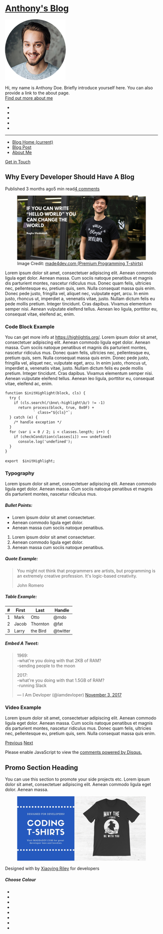 [Anthony's Blog](index.html)
============================

<span class="navbar-toggler-icon"></span>

<img src="assets/images/profile.png" alt="image" class="profile-image mb-3 rounded-circle mx-auto" />

Hi, my name is Anthony Doe. Briefly introduce yourself here. You can also provide a link to the about page.  
[Find out more about me](about.html)

-   [](#)
-   [](#)
-   [](#)
-   [](#)
-   [](#)

------------------------------------------------------------------------

-   <a href="index.html" class="nav-link"><em></em>Blog Home <span class="sr-only">(current)</span></a>
-   <a href="blog-post.html" class="nav-link"><em></em>Blog Post</a>
-   <a href="about.html" class="nav-link"><em></em>About Me</a>

<a href="https://themes.3rdwavemedia.com/" class="btn btn-primary">Get in Touch</a>

Why Every Developer Should Have A Blog
--------------------------------------

<span class="date">Published 3 months ago</span><span class="time">5 min read</span><span class="comment">[4 comments](#)</span>

<figure><img src="assets/images/blog/blog-post-banner.jpg" alt="Image Credit: made4dev.com (Premium Programming T-shirts)" class="img-fluid" /><figcaption>Image Credit: <a href="https://made4dev.com?ref=devblog">made4dev.com (Premium Programming T-shirts)</a></figcaption></figure>Lorem ipsum dolor sit amet, consectetuer adipiscing elit. Aenean commodo ligula eget dolor. Aenean massa. Cum sociis natoque penatibus et magnis dis parturient montes, nascetur ridiculus mus. Donec quam felis, ultricies nec, pellentesque eu, pretium quis, sem. Nulla consequat massa quis enim. Donec pede justo, fringilla vel, aliquet nec, vulputate eget, arcu. In enim justo, rhoncus ut, imperdiet a, venenatis vitae, justo. Nullam dictum felis eu pede mollis pretium. Integer tincidunt. Cras dapibus. Vivamus elementum semper nisi. Aenean vulputate eleifend tellus. Aenean leo ligula, porttitor eu, consequat vitae, eleifend ac, enim.

### Code Block Example

You can get more info at <https://highlightjs.org/>. Lorem ipsum dolor sit amet, consectetuer adipiscing elit. Aenean commodo ligula eget dolor. Aenean massa. Cum sociis natoque penatibus et magnis dis parturient montes, nascetur ridiculus mus. Donec quam felis, ultricies nec, pellentesque eu, pretium quis, sem. Nulla consequat massa quis enim. Donec pede justo, fringilla vel, aliquet nec, vulputate eget, arcu. In enim justo, rhoncus ut, imperdiet a, venenatis vitae, justo. Nullam dictum felis eu pede mollis pretium. Integer tincidunt. Cras dapibus. Vivamus elementum semper nisi. Aenean vulputate eleifend tellus. Aenean leo ligula, porttitor eu, consequat vitae, eleifend ac, enim.

                            
    function $initHighlight(block, cls) {
      try {
        if (cls.search(/\bno\-highlight\b/) != -1)
          return process(block, true, 0x0F) +
                 ` class="${cls}"`;
      } catch (e) {
        /* handle exception */
      }
      for (var i = 0 / 2; i < classes.length; i++) {
        if (checkCondition(classes[i]) === undefined)
          console.log('undefined');
      }
    }

    export  $initHighlight;
                            
                        

### Typography

Lorem ipsum dolor sit amet, consectetuer adipiscing elit. Aenean commodo ligula eget dolor. Aenean massa. Cum sociis natoque penatibus et magnis dis parturient montes, nascetur ridiculus mus.

##### Bullet Points:

-   Lorem ipsum dolor sit amet consectetuer.
-   Aenean commodo ligula eget dolor.
-   Aenean massa cum sociis natoque penatibus.

1.  Lorem ipsum dolor sit amet consectetuer.
2.  Aenean commodo ligula eget dolor.
3.  Aenean massa cum sociis natoque penatibus.

##### Quote Example:

> You might not think that programmers are artists, but programming is an extremely creative profession. It's logic-based creativity.
>
> John Romero

##### Table Example:

<table><thead><tr class="header"><th>#</th><th>First</th><th>Last</th><th>Handle</th></tr></thead><tbody><tr class="odd"><td>1</td><td>Mark</td><td>Otto</td><td>@mdo</td></tr><tr class="even"><td>2</td><td>Jacob</td><td>Thornton</td><td>@fat</td></tr><tr class="odd"><td>3</td><td>Larry</td><td>the Bird</td><td>@twitter</td></tr></tbody></table>

##### Embed A Tweet:

> 1969:  
> -what're you doing with that 2KB of RAM?  
> -sending people to the moon  
>   
> 2017:  
> -what're you doing with that 1.5GB of RAM?  
> -running Slack
>
> — I Am Devloper (@iamdevloper) [November 3, 2017](https://twitter.com/iamdevloper/status/926458505355235328?ref_src=twsrc%5Etfw)

### Video Example

Lorem ipsum dolor sit amet, consectetuer adipiscing elit. Aenean commodo ligula eget dolor. Aenean massa. Cum sociis natoque penatibus et magnis dis parturient montes, nascetur ridiculus mus. Donec quam felis, ultricies nec, pellentesque eu, pretium quis, sem. Nulla consequat massa quis enim.

<a href="#" class="nav-link-prev nav-item nav-link rounded-left">Previous<em></em></a> <a href="#" class="nav-link-next nav-item nav-link rounded-right">Next<em></em></a>

Please enable JavaScript to view the [comments powered by Disqus.](https://disqus.com/?ref_noscript)

Promo Section Heading
---------------------

You can use this section to promote your side projects etc. Lorem ipsum dolor sit amet, consectetuer adipiscing elit. Aenean commodo ligula eget dolor. Aenean massa.

<figure><img src="assets/images/promo-banner.jpg" class="img-fluid" /></figure>

<span class="small">Designed with by [Xiaoying Riley](http://themes.3rdwavemedia.com) for developers</span>

<a href="#" id="config-trigger" class="config-trigger config-panel-hide text-center"><em></em></a>

##### Choose Colour

-   [](#)
-   [](#)
-   [](#)
-   [](#)
-   [](#)
-   [](#)
-   [](#)
-   [](#)

<a href="#" id="config-close" class="close"><em></em></a>
